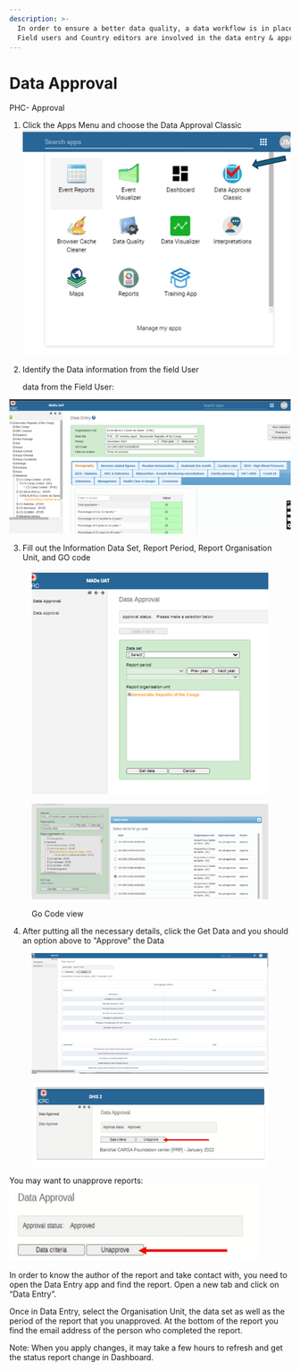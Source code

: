 ```yaml
---
description: >-
  In order to ensure a better data quality, a data workflow is in place. Both
  Field users and Country editors are involved in the data entry & approval
---
```


# Data Approval

PHC- Approval

1. Click the Apps Menu and choose the Data Approval Classic![](<../.gitbook/assets/image (42).png>)
2.  Identify the Data information from the field User

    data from the Field User:

![](<../.gitbook/assets/image (43).png>)

3. Fill out the Information Data Set, Report Period, Report Organisation Unit, and GO code

<figure><img src="../.gitbook/assets/image (44).png" alt=""><figcaption></figcaption></figure>

<figure><img src="../.gitbook/assets/image (45).png" alt=""><figcaption><p>Go Code view</p></figcaption></figure>

4. After putting all the necessary details, click the Get Data and you should an option above to "Approve" the Data

<figure><img src="../.gitbook/assets/image (46).png" alt=""><figcaption></figcaption></figure>

<figure><img src="../.gitbook/assets/image (47).png" alt=""><figcaption></figcaption></figure>

You may want to unapprove reports:\
![](<../.gitbook/assets/image (48).png>)



In order to know the author of the report and take contact with, you need to open the Data Entry app and find the report. Open a new tab and click on “Data Entry”.

Once in Data Entry, select the Organisation Unit, the data set as well as the period of the report that you unapproved. At the bottom of the report you find the email address of the person who completed the report.

Note: When you apply changes, it may take a few hours to refresh and get the status report change in Dashboard.
